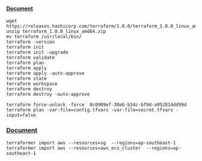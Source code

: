 #### [Document](https://www.terraform.io/downloads.html)
```
wget https://releases.hashicorp.com/terraform/1.0.0/terraform_1.0.0_linux_amd64.zip
unzip terraform_1.0.0_linux_amd64.zip
mv terraform /usr/local/bin/
terraform -version
terraform init
terraform init -upgrade 
terraform validate
terraform plan
terraform apply
terraform apply -auto-approve
terraform state
terraform workspace
terraform destroy
terraform destroy -auto-approve

terraform force-unlock -force  8c0909ef-30eb-b34c-bf9d-a952814dd99d
terraform plan -var-file=config.tfvars -var-file=secret.tfvars -input=false

```

###  [Document](https://github.com/GoogleCloudPlatform/terraformer)
```
terraformer import aws --resources=sg  --regions=ap-southeast-1
terraformer import aws --resources=aws_ecs_cluster  --regions=ap-southeast-1
```